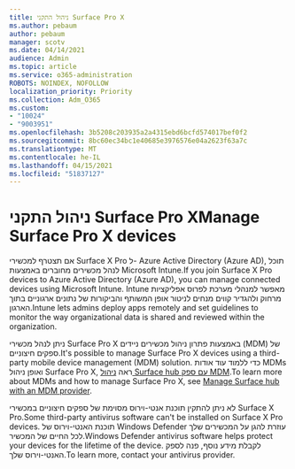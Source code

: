 ```yaml
---
title: ניהול התקני Surface Pro X
ms.author: pebaum
author: pebaum
manager: scotv
ms.date: 04/14/2021
audience: Admin
ms.topic: article
ms.service: o365-administration
ROBOTS: NOINDEX, NOFOLLOW
localization_priority: Priority
ms.collection: Adm_O365
ms.custom:
- "10024"
- "9003951"
ms.openlocfilehash: 3b5208c203935a2a4315ebd6bcfd574017bef0f2
ms.sourcegitcommit: 8bc60ec34bc1e40685e3976576e04a2623f63a7c
ms.translationtype: MT
ms.contentlocale: he-IL
ms.lasthandoff: 04/15/2021
ms.locfileid: "51837127"
---
```

# <a name="manage-surface-pro-x-devices"></a><span data-ttu-id="80c3a-102">ניהול התקני Surface Pro X</span><span class="sxs-lookup"><span data-stu-id="80c3a-102">Manage Surface Pro X devices</span></span>

<span data-ttu-id="80c3a-103">אם תצטרף למכשירי Surface X Pro ל- Azure Active Directory (Azure AD), תוכל לנהל מכשירים מחוברים באמצעות Microsoft Intune.</span><span class="sxs-lookup"><span data-stu-id="80c3a-103">If you join Surface X Pro devices to Azure Active Directory (Azure AD), you can manage connected devices using Microsoft Intune.</span></span> <span data-ttu-id="80c3a-104">Intune מאפשר למנהלי מערכת לפרוס אפליקציות מרחוק ולהגדיר קווים מנחים לניטור אופן המשותף והביקורות של נתונים ארגוניים בתוך הארגון.</span><span class="sxs-lookup"><span data-stu-id="80c3a-104">Intune lets admins deploy apps remotely and set guidelines to monitor the way organizational data is shared and reviewed within the organization.</span></span>

<span data-ttu-id="80c3a-105">ניתן לנהל מכשירי Surface Pro X באמצעות פתרון ניהול מכשירים ניידים (MDM) של ספקים חיצוניים.</span><span class="sxs-lookup"><span data-stu-id="80c3a-105">It's possible to manage Surface Pro X devices using a third-party mobile device management (MDM) solution.</span></span> <span data-ttu-id="80c3a-106">כדי ללמוד עוד אודות MDMs ואופן ניהול Surface Pro X, ראה [ניהול Surface hub עם ספק MDM](https://docs.microsoft.com/surface-hub/manage-settings-with-mdm-for-surface-hub).</span><span class="sxs-lookup"><span data-stu-id="80c3a-106">To learn more about MDMs and how to manage Surface Pro X, see [Manage Surface hub with an MDM provider](https://docs.microsoft.com/surface-hub/manage-settings-with-mdm-for-surface-hub).</span></span>

<span data-ttu-id="80c3a-107">לא ניתן להתקין תוכנת אנטי-וירוס מסוימת של ספקים חיצוניים במכשירי Surface X Pro.</span><span class="sxs-lookup"><span data-stu-id="80c3a-107">Some third-party antivirus software can't be installed on Surface X Pro devices.</span></span> <span data-ttu-id="80c3a-108">תוכנת האנטי-וירוס של Windows Defender עוזרת להגן על המכשירים שלך לכל החיים של המכשיר.</span><span class="sxs-lookup"><span data-stu-id="80c3a-108">Windows Defender antivirus software helps protect your devices for the lifetime of the device.</span></span> <span data-ttu-id="80c3a-109">לקבלת מידע נוסף, פנה לספק האנטי-וירוס שלך.</span><span class="sxs-lookup"><span data-stu-id="80c3a-109">To learn more, contact your antivirus provider.</span></span>

